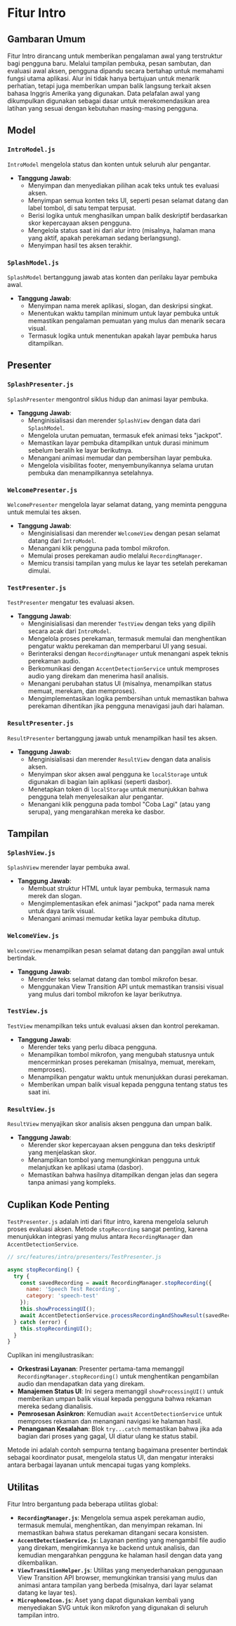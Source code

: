 # Fitur Intro

## Gambaran Umum

Fitur Intro dirancang untuk memberikan pengalaman awal yang terstruktur bagi pengguna baru. Melalui tampilan pembuka, pesan sambutan, dan evaluasi awal aksen, pengguna dipandu secara bertahap untuk memahami fungsi utama aplikasi. Alur ini tidak hanya bertujuan untuk menarik perhatian, tetapi juga memberikan umpan balik langsung terkait aksen bahasa Inggris Amerika yang digunakan. Data pelafalan awal yang dikumpulkan digunakan sebagai dasar untuk merekomendasikan area latihan yang sesuai dengan kebutuhan masing-masing pengguna.



## Model

### `IntroModel.js`

`IntroModel` mengelola status dan konten untuk seluruh alur pengantar.

- **Tanggung Jawab**:
    - Menyimpan dan menyediakan pilihan acak teks untuk tes evaluasi aksen.
    - Menyimpan semua konten teks UI, seperti pesan selamat datang dan label tombol, di satu tempat terpusat.
    - Berisi logika untuk menghasilkan umpan balik deskriptif berdasarkan skor kepercayaan aksen pengguna.
    - Mengelola status saat ini dari alur intro (misalnya, halaman mana yang aktif, apakah perekaman sedang berlangsung).
    - Menyimpan hasil tes aksen terakhir.

### `SplashModel.js`

`SplashModel` bertanggung jawab atas konten dan perilaku layar pembuka awal.

- **Tanggung Jawab**:
    - Menyimpan nama merek aplikasi, slogan, dan deskripsi singkat.
    - Menentukan waktu tampilan minimum untuk layar pembuka untuk memastikan pengalaman pemuatan yang mulus dan menarik secara visual.
    - Termasuk logika untuk menentukan apakah layar pembuka harus ditampilkan.

## Presenter

### `SplashPresenter.js`

`SplashPresenter` mengontrol siklus hidup dan animasi layar pembuka.

- **Tanggung Jawab**:
    - Menginisialisasi dan merender `SplashView` dengan data dari `SplashModel`.
    - Mengelola urutan pemuatan, termasuk efek animasi teks "jackpot".
    - Memastikan layar pembuka ditampilkan untuk durasi minimum sebelum beralih ke layar berikutnya.
    - Menangani animasi memudar dan pembersihan layar pembuka.
    - Mengelola visibilitas footer, menyembunyikannya selama urutan pembuka dan menampilkannya setelahnya.

### `WelcomePresenter.js`

`WelcomePresenter` mengelola layar selamat datang, yang meminta pengguna untuk memulai tes aksen.

- **Tanggung Jawab**:
    - Menginisialisasi dan merender `WelcomeView` dengan pesan selamat datang dari `IntroModel`.
    - Menangani klik pengguna pada tombol mikrofon.
    - Memulai proses perekaman audio melalui `RecordingManager`.
    - Memicu transisi tampilan yang mulus ke layar tes setelah perekaman dimulai.

### `TestPresenter.js`

`TestPresenter` mengatur tes evaluasi aksen.

- **Tanggung Jawab**:
    - Menginisialisasi dan merender `TestView` dengan teks yang dipilih secara acak dari `IntroModel`.
    - Mengelola proses perekaman, termasuk memulai dan menghentikan pengatur waktu perekaman dan memperbarui UI yang sesuai.
    - Berinteraksi dengan `RecordingManager` untuk menangani aspek teknis perekaman audio.
    - Berkomunikasi dengan `AccentDetectionService` untuk memproses audio yang direkam dan menerima hasil analisis.
    - Menangani perubahan status UI (misalnya, menampilkan status memuat, merekam, dan memproses).
    - Mengimplementasikan logika pembersihan untuk memastikan bahwa perekaman dihentikan jika pengguna menavigasi jauh dari halaman.

### `ResultPresenter.js`

`ResultPresenter` bertanggung jawab untuk menampilkan hasil tes aksen.

- **Tanggung Jawab**:
    - Menginisialisasi dan merender `ResultView` dengan data analisis aksen.
    - Menyimpan skor aksen awal pengguna ke `localStorage` untuk digunakan di bagian lain aplikasi (seperti dasbor).
    - Menetapkan token di `localStorage` untuk menunjukkan bahwa pengguna telah menyelesaikan alur pengantar.
    - Menangani klik pengguna pada tombol "Coba Lagi" (atau yang serupa), yang mengarahkan mereka ke dasbor.

## Tampilan

### `SplashView.js`

`SplashView` merender layar pembuka awal.

- **Tanggung Jawab**:
    - Membuat struktur HTML untuk layar pembuka, termasuk nama merek dan slogan.
    - Mengimplementasikan efek animasi "jackpot" pada nama merek untuk daya tarik visual.
    - Menangani animasi memudar ketika layar pembuka ditutup.

### `WelcomeView.js`

`WelcomeView` menampilkan pesan selamat datang dan panggilan awal untuk bertindak.

- **Tanggung Jawab**:
    - Merender teks selamat datang dan tombol mikrofon besar.
    - Menggunakan View Transition API untuk memastikan transisi visual yang mulus dari tombol mikrofon ke layar berikutnya.

### `TestView.js`

`TestView` menampilkan teks untuk evaluasi aksen dan kontrol perekaman.

- **Tanggung Jawab**:
    - Merender teks yang perlu dibaca pengguna.
    - Menampilkan tombol mikrofon, yang mengubah statusnya untuk mencerminkan proses perekaman (misalnya, memuat, merekam, memproses).
    - Menampilkan pengatur waktu untuk menunjukkan durasi perekaman.
    - Memberikan umpan balik visual kepada pengguna tentang status tes saat ini.

### `ResultView.js`

`ResultView` menyajikan skor analisis aksen pengguna dan umpan balik.

- **Tanggung Jawab**:
    - Merender skor kepercayaan aksen pengguna dan teks deskriptif yang menjelaskan skor.
    - Menampilkan tombol yang memungkinkan pengguna untuk melanjutkan ke aplikasi utama (dasbor).
    - Memastikan bahwa hasilnya ditampilkan dengan jelas dan segera tanpa animasi yang kompleks.

## Cuplikan Kode Penting

`TestPresenter.js` adalah inti dari fitur intro, karena mengelola seluruh proses evaluasi aksen. Metode `stopRecording` sangat penting, karena menunjukkan integrasi yang mulus antara `RecordingManager` dan `AccentDetectionService`.

```javascript
// src/features/intro/presenters/TestPresenter.js

async stopRecording() {
  try {
    const savedRecording = await RecordingManager.stopRecording({
      name: 'Speech Test Recording',
      category: 'speech-test'
    });
    this.showProcessingUI();
    await AccentDetectionService.processRecordingAndShowResult(savedRecording);
  } catch (error) {
    this.stopRecordingUI();
  }
}
```

Cuplikan ini mengilustrasikan:
- **Orkestrasi Layanan**: Presenter pertama-tama memanggil `RecordingManager.stopRecording()` untuk menghentikan pengambilan audio dan mendapatkan data yang direkam.
- **Manajemen Status UI**: Ini segera memanggil `showProcessingUI()` untuk memberikan umpan balik visual kepada pengguna bahwa rekaman mereka sedang dianalisis.
- **Pemrosesan Asinkron**: Kemudian `await` `AccentDetectionService` untuk memproses rekaman dan menangani navigasi ke halaman hasil.
- **Penanganan Kesalahan**: Blok `try...catch` memastikan bahwa jika ada bagian dari proses yang gagal, UI diatur ulang ke status stabil.

Metode ini adalah contoh sempurna tentang bagaimana presenter bertindak sebagai koordinator pusat, mengelola status UI, dan mengatur interaksi antara berbagai layanan untuk mencapai tugas yang kompleks.

## Utilitas

Fitur Intro bergantung pada beberapa utilitas global:

- **`RecordingManager.js`**: Mengelola semua aspek perekaman audio, termasuk memulai, menghentikan, dan menyimpan rekaman. Ini memastikan bahwa status perekaman ditangani secara konsisten.
- **`AccentDetectionService.js`**: Layanan penting yang mengambil file audio yang direkam, mengirimkannya ke backend untuk analisis, dan kemudian mengarahkan pengguna ke halaman hasil dengan data yang dikembalikan.
- **`ViewTransitionHelper.js`**: Utilitas yang menyederhanakan penggunaan View Transition API browser, memungkinkan transisi yang mulus dan animasi antara tampilan yang berbeda (misalnya, dari layar selamat datang ke layar tes).
- **`MicrophoneIcon.js`**: Aset yang dapat digunakan kembali yang menyediakan SVG untuk ikon mikrofon yang digunakan di seluruh tampilan intro.